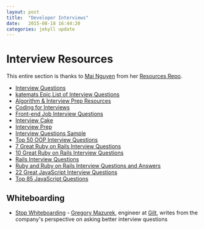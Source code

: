 ```yaml
---
layout: post
title:  "Developer Interviews"
date:   2015-08-18 16:44:20
categories: jekyll update
---
```

<!-- > [Wiki](Home) ▸ **Dev Interviews** -->

# Interview Resources

This entire section is thanks to [Mai Nguyen](https://github.com/mxngyn/) from her [Resources Repo](https://github.com/mxngyn/resources/).

*   [Interview Questions](https://www.ocf.berkeley.edu/~kelu/interviews/questions.html)
*   [katemats Epic List of Interview Questions](http://katemats.com/interview-questions/)
*   [Algorithm & Interview Prep Resources](http://meetupresources.herokuapp.com/index.html)
*   [Coding for Interviews](http://codingforinterviews.com/practice)
*   [Front-end Job Interview Questions](https://github.com/h5bp/Front-end-Developer-Interview-Questions)
*   [Interview Cake](https://www.interviewcake.com/)
*   [Interview Prep](https://github.com/lizTheDeveloper/Interview-Prep)
*   [Interview Questions Sample](https://drive.google.com/file/d/0B9rNYoTX2AgbT2NfMXNoaTYtZE0/edit)
*   [Top 50 OOP Interview Questions](http://www.itechaleart.com/2013/06/top-50-oop-interview-questions.html)
*   [7 Great Ruby on Rails Interview Questions](http://www.toptal.com/ruby-on-rails/interview-questions)
*   [10 Great Ruby on Rails Interview Questions](http://www.toptal.com/ruby/interview-questions)
*   [Rails Interview Questions](https://github.com/afeld/rails_interview_questions)
*   [Ruby and Ruby on Rails Interview Questions and Answers](http://anilpunjabi.tumblr.com/post/25948339235/ruby-and-rails-interview-questions-and-answers)
*   [22 Great JavaScript Interview Questions](http://www.toptal.com/javascript/interview-questions)
*   [Top 85 JavaScript Questions](http://career.guru99.com/top-85-javascript-interview-questions/)

## Whiteboarding

*   [Stop Whiteboarding](https://medium.com/@gregorymazurek/stop-whiteboarding-8ed99abfdc12) - [Gregory Mazurek](https://twitter.com/GregoryMazurek), engineer at [Gilt](http://www.gilt.com/), writes from the company's perspective on asking better interview questions
